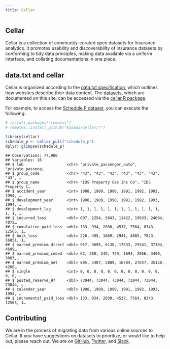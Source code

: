 ```yaml
---
title: Cellar
---
```




## Cellar

Cellar is a collection of community-curated open datasets for insurance
analytics. It promotes usability and discoverability of insurance
datasets by conforming to tidy data principles, making data available via a
uniform interface, and collating documentations in one place.

## data.txt and cellar

Cellar is organized according to the [data.txt specification](https://datatxt.org/),
which outlines how websites describe their data content. The [datasets](dataset/),
which are documented on this site,
can be accessed via the [cellar R package](https://github.com/kasaai/cellar/tree/master/r).

For example, to access the [Schedule P dataset](https://cellar.kasa.ai/dataset/schedule_p/), you can execute the
following:


```r
# install.packages("remotes")
# remotes::install_github("kasaai/cellar/r")

library(cellar)
schedule_p <- cellar_pull("schedule_p")
dplyr::glimpse(schedule_p)
```

```
## Observations: 77,900
## Variables: 16
## $ lob                   <chr> "private_passenger_auto", "private_passeng…
## $ group_code            <chr> "43", "43", "43", "43", "43", "43", "43", …
## $ group_name            <chr> "IDS Property Cas Ins Co", "IDS Property C…
## $ accident_year         <int> 1988, 1989, 1990, 1991, 1992, 1993, 1994, …
## $ development_year      <int> 1988, 1989, 1990, 1991, 1992, 1993, 1994, …
## $ development_lag       <int> 1, 1, 1, 1, 1, 1, 1, 1, 1, 1, 1, 1, 1, 1, …
## $ incurred_loss         <dbl> 607, 2254, 5843, 11422, 19933, 24604, 4073…
## $ cumulative_paid_loss  <dbl> 133, 934, 2030, 4537, 7564, 8343, 12565, 1…
## $ bulk_loss             <dbl> 226, 495, 1669, 2941, 4885, 7823, 16851, 1…
## $ earned_premium_direct <dbl> 957, 3695, 6138, 17533, 29341, 37194, 4609…
## $ earned_premium_ceded  <dbl> 62, 288, 249, 749, 1694, 2056, 3490, 3883,…
## $ earned_premium_net    <dbl> 895, 3407, 5889, 16784, 27647, 35138, 4260…
## $ single                <int> 0, 0, 0, 0, 0, 0, 0, 0, 0, 0, 0, 0, 0, 0, …
## $ posted_reserve_97     <dbl> 73044, 73044, 73044, 73044, 73044, 73044, …
## $ calendar_year         <dbl> 1988, 1989, 1990, 1991, 1992, 1993, 1994, …
## $ incremental_paid_loss <dbl> 133, 934, 2030, 4537, 7564, 8343, 12565, 1…
```

## Contributing

We are in the process of migrating data from various online sources to Cellar.
If you have suggestions on datasets to prioritize, or would like to help out,
please reach out. We are on [GitHub](https://github.com/kasaai/cellar), [Twitter](https://twitter.com/kasaai_), and [Slack](https://slack.kasa.ai).
